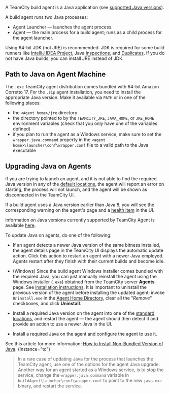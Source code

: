 [//]: # (title: Configure Java for Agent)
[//]: # (auxiliary-id: Configure Java for Agent)

A TeamCity build agent is a Java application (see [supported Java versions](supported-platforms-and-environments.md#TeamCity+Agent)).

A build agent runs two Java processes:
* Agent Launcher — launches the agent process.
* Agent — the main process for a build agent; runs as a child process for the agent launcher.

Using 64-bit JDK (not JRE) is recommended. JDK is required for some build runners like [IntelliJ IDEA Project](intellij-idea-project.md), Java [Inspections](inspections.md), and [Duplicates](duplicates-finder-java.md). If you do not have Java builds, you can install JRE instead of JDK.

<anchor name="java-paths"/>

## Path to Java on Agent Machine

The `.exe` TeamCity agent distribution comes bundled with 64-bit Amazon Corretto 17. For the `.zip` agent installation, you need to install the appropriate Java version. Make it available via `PATH` or in one of the following places:
* the `<Agent home>/jre` directory
* the directory pointed to by the `TEAMCITY_JRE`, `JAVA_HOME`, or `JRE_HOME` environment variables (check that you only have one of the variables defined)
* if you plan to run the agent as a Windows service, make sure to set the `wrapper.java.command` property in the `<agent home>\launcher\conf\wrapper.conf` file to a valid path to the Java executable

<anchor name="SettingupandRunningAdditionalBuildAgents-UpgradingJavaonAgents"/>

## Upgrading Java on Agents

If you are trying to launch an agent, and it is not able to find the required Java version in any of the [default locations](#Path+to+Java+on+Agent+Machine), the agent will report an error on starting, the process will not launch, and the agent will be shown as disconnected in the TeamCity UI.

If a build agent uses a Java version earlier than Java 8, you will see the corresponding warning on the agent's page and a [health item](server-health.md) in the UI.

Information on Java versions currently supported by TeamCity Agent is available [here](supported-platforms-and-environments.md#Supported+Java+Versions+for+TeamCity+Agent).

To update Java on agents, do one of the following:

* If an agent detects a newer Java version of the same bitness installed, the agent details page in the TeamCity UI displays the automatic update action. Click this action to restart an agent with a newer Java employed. Agents restart after they finish with their current builds and become idle.

* (Windows) Since the build agent Windows installer comes bundled with the required Java, you can just manually reinstall the agent using the Windows installer (`.exe`) obtained from the TeamCity server __Agents__ page. See [installation instructions](install-teamcity-agent.md#Install+from+Windows+Executable+File). It is important to uninstall the previous version of the agent before installing the updated agent: invoke `Uninstall.exe` in the [Agent Home Directory](agent-home-directory.md), clear all the "_Remove_" checkboxes, and click __Uninstall__.

* Install a required Java version on the agent into one of the [standard locations](#Path+to+Java+on+Agent+Machine), and restart the agent — the agent should then detect it and provide an action to use a newer Java in the UI.

* Install a required Java on the agent and configure the agent to use it.
    
See this article for more information: [How to Install Non-Bundled Version of Java](how-to.md#Install+Non-Bundled+Version+of+Java).
{instance="tc"}


>In a rare case of updating Java for the process that launches the TeamCity agent, use one of the options for the agent Java upgrade. Another way for an agent started as a Windows service, is to stop the service, change the `wrapper.java.command` variable in `buildAgent\launcher\conf\wrapper.conf` to point to the new `java.exe` binary, and restart the service.
